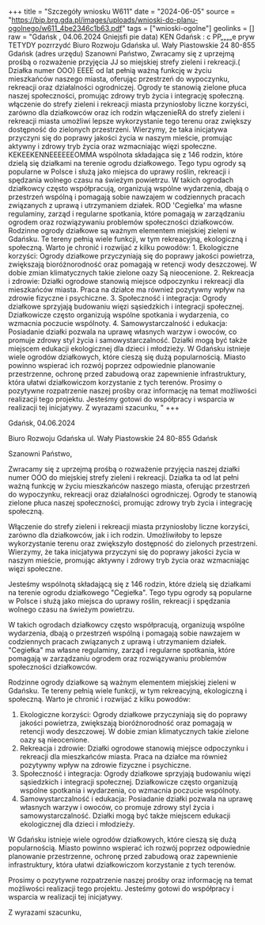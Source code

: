 +++
title = "Szczegóły wniosku W611"
date = "2024-06-05"
source = "https://bip.brg.gda.pl/images/uploads/wnioski-do-planu-ogolnego/w611_4be2346c1b63.pdf"
tags = ["wnioski-ogolne"]
geolinks = []
raw = "Gdańsk , 04.06.2024 Gniejsfi pie data) KEN Gdańsk : c PP„„„„e pryw TETYDY pozrrzydć Biuro Rozwoju Gdańska ul. Wały Piastowskie 24 80-855 Gdańsk (adres urzędu) Szanowni Państwo, Zwracamy się z uprzejmą prośbą o rozważenie przyjęcia JJ so miejskiej strefy zieleni i rekreacji.( Działka numer  OOO)  EEEE od lat pełnią ważną funkcję w życiu mieszkańców naszego miasta, oferując przestrzeń do wypoczynku, rekreacji oraz działalności ogrodniczej. Ogrody te stanowią zielone płuca naszej społeczności, promując zdrowy tryb życia i integrację społeczną. włączenie do strefy zieleni i rekreacji miasta przyniosłoby liczne korzyści, zarówno dla działkowców oraz ich rodzin włączenieRA do strefy zieleni i rekreacji miasta umożliwi lepsze wykorzystanie tego terenu oraz zwiększy dostępność do zielonych przestrzeni. Wierzymy, że taka inicjatywa przyczyni się do poprawy jakości życia w naszym mieście, promując aktywny i zdrowy tryb życia oraz wzmacniając więzi społeczne. KEKEEKENNEEEEEEOMMA wspólnota składająca się z 146 rodzin, które dzielą się działkami na terenie ogrodu działkowego. Tego typu ogrody są popularne w Polsce i służą jako miejsca do uprawy roślin, rekreacji i spędzania wolnego czasu na świeżym powietrzu. W takich ogrodach działkowcy często współpracują, organizują wspólne wydarzenia, dbają o przestrzeń wspólną i pomagają sobie nawzajem w codziennych pracach związanych z uprawą i utrzymaniem działek. ROD 'Cegiełka' ma własne regulaminy, zarząd i regularne spotkania, które pomagają w zarządzaniu ogrodem oraz rozwiązywaniu problemów społeczności działkowców. Rodzinne ogrody działkowe są ważnym elementem miejskiej zieleni w Gdańsku. Te tereny pełnią wiele funkcji, w tym rekreacyjną, ekologiczną i społeczną. Warto je chronić i rozwijać z kilku powodów: 1. Ekologiczne korzyści: Ogrody działkowe przyczyniają się do poprawy jakości powietrza, zwiększają bioróżnorodność oraz pomagają w retencji wody deszczowej. W dobie zmian klimatycznych takie zielone oazy Są nieocenione. 2. Rekreacja i zdrowie: Działki ogrodowe stanowią miejsce odpoczynku i rekreacji dla mieszkańców miasta. Praca na działce ma również pozytywny wpływ na zdrowie fizyczne i psychiczne. 3. Społeczność i integracja: Ogrody działkowe sprzyjają budowaniu więzi sąsiedzkich i integracji społecznej. Działkowicze często organizują wspólne spotkania i wydarzenia, co wzmacnia poczucie wspólnoty. 4. Samowystarczalność i edukacja: Posiadanie działki pozwala na uprawę własnych warzyw i owoców, co promuje zdrowy styl życia i samowystarczalność. Działki mogą być także miejscem edukacji ekologicznej dla dzieci i młodzieży. W Gdańsku istnieje wiele ogrodów działkowych, które cieszą się dużą popularnością. Miasto powinno wspierać ich rozwój poprzez odpowiednie planowanie przestrzenne, ochronę przed zabudową oraz zapewnienie infrastruktury, która ułatwi działkowiczom korzystanie z tych terenów. Prosimy o pozytywne rozpatrzenie naszej prośby oraz informację na temat możliwości realizacji tego projektu. Jesteśmy gotowi do współpracy i wsparcia w realizacji tej inicjatywy. Z wyrazami szacunku, "
+++

Gdańsk, 04.06.2024

Biuro Rozwoju Gdańska
ul. Wały Piastowskie 24
80-855 Gdańsk

Szanowni Państwo,

Zwracamy się z uprzejmą prośbą o rozważenie przyjęcia naszej działki numer OOO do miejskiej strefy zieleni i rekreacji. Działka ta od lat pełni ważną funkcję w życiu mieszkańców naszego miasta, oferując przestrzeń do wypoczynku, rekreacji oraz działalności ogrodniczej. Ogrody te stanowią zielone płuca naszej społeczności, promując zdrowy tryb życia i integrację społeczną.

Włączenie do strefy zieleni i rekreacji miasta przyniosłoby liczne korzyści, zarówno dla działkowców, jak i ich rodzin. Umożliwiłoby to lepsze wykorzystanie terenu oraz zwiększyło dostępność do zielonych przestrzeni. Wierzymy, że taka inicjatywa przyczyni się do poprawy jakości życia w naszym mieście, promując aktywny i zdrowy tryb życia oraz wzmacniając więzi społeczne.

Jesteśmy wspólnotą składającą się z 146 rodzin, które dzielą się działkami na terenie ogrodu działkowego "Cegiełka". Tego typu ogrody są popularne w Polsce i służą jako miejsca do uprawy roślin, rekreacji i spędzania wolnego czasu na świeżym powietrzu.

W takich ogrodach działkowcy często współpracują, organizują wspólne wydarzenia, dbają o przestrzeń wspólną i pomagają sobie nawzajem w codziennych pracach związanych z uprawą i utrzymaniem działek. "Cegiełka" ma własne regulaminy, zarząd i regularne spotkania, które pomagają w zarządzaniu ogrodem oraz rozwiązywaniu problemów społeczności działkowców.

Rodzinne ogrody działkowe są ważnym elementem miejskiej zieleni w Gdańsku. Te tereny pełnią wiele funkcji, w tym rekreacyjną, ekologiczną i społeczną. Warto je chronić i rozwijać z kilku powodów:
1. Ekologiczne korzyści: Ogrody działkowe przyczyniają się do poprawy jakości powietrza, zwiększają bioróżnorodność oraz pomagają w retencji wody deszczowej. W dobie zmian klimatycznych takie zielone oazy są nieocenione.
2. Rekreacja i zdrowie: Działki ogrodowe stanowią miejsce odpoczynku i rekreacji dla mieszkańców miasta. Praca na działce ma również pozytywny wpływ na zdrowie fizyczne i psychiczne.
3. Społeczność i integracja: Ogrody działkowe sprzyjają budowaniu więzi sąsiedzkich i integracji społecznej. Działkowicze często organizują wspólne spotkania i wydarzenia, co wzmacnia poczucie wspólnoty.
4. Samowystarczalność i edukacja: Posiadanie działki pozwala na uprawę własnych warzyw i owoców, co promuje zdrowy styl życia i samowystarczalność. Działki mogą być także miejscem edukacji ekologicznej dla dzieci i młodzieży.

W Gdańsku istnieje wiele ogrodów działkowych, które cieszą się dużą popularnością. Miasto powinno wspierać ich rozwój poprzez odpowiednie planowanie przestrzenne, ochronę przed zabudową oraz zapewnienie infrastruktury, która ułatwi działkowiczom korzystanie z tych terenów.

Prosimy o pozytywne rozpatrzenie naszej prośby oraz informację na temat możliwości realizacji tego projektu. Jesteśmy gotowi do współpracy i wsparcia w realizacji tej inicjatywy.

Z wyrazami szacunku,


